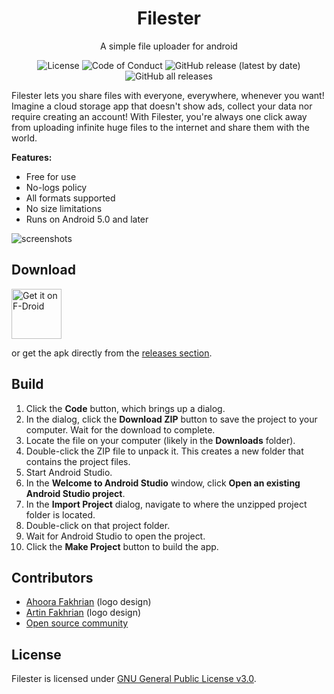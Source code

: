 <h1 align="center">
     Filester
</h1>
<p align="center">
     A simple file uploader for android
</p>
<p align="center">
     <a style="text-decoration:none" href="LICENSE">
          <img src="https://img.shields.io/github/license/roozbehzarei/filester" alt="License" />
     </a>
     <a style="text-decoration:none" href="CODE_OF_CONDUCT.md">
          <img src="https://img.shields.io/badge/Contributor%20Covenant-2.1-4baaaa.svg" alt="Code of Conduct" />
     </a>
     <a style="text-decoration:none" href="https://github.com/roozbehzarei/filester/releases">
          <img src="https://img.shields.io/github/v/release/roozbehzarei/filester?label=latest%20version" alt="GitHub release (latest by date)">
     </a>
     <a style="text-decoration:none" href="#">
          <img src="https://img.shields.io/github/downloads/roozbehzarei/filester/total" alt="GitHub all releases">
     </a>
</p>

Filester lets you share files with everyone, everywhere, whenever you want! Imagine a cloud storage
app that doesn't show ads, collect your data nor require creating an account! With Filester, you're
always one click away from uploading infinite huge files to the internet and share them with the
world.

**Features:**

* Free for use
* No-logs policy
* All formats supported
* No size limitations
* Runs on Android 5.0 and later

![screenshots](https://user-images.githubusercontent.com/55883200/190531625-88746a7e-bf8b-4feb-840f-dc4d6f6d8480.png)

## Download

[<img src="https://fdroid.gitlab.io/artwork/badge/get-it-on.png"
alt="Get it on F-Droid"
height="80">](https://f-droid.org/packages/com.rouzbehzarei.filester/)

or get the apk directly from
the [releases section](https://github.com/roozbehzarei/filester/releases).

## Build

1. Click the **Code** button, which brings up a dialog.
2. In the dialog, click the **Download ZIP** button to save the project to your computer. Wait for
   the download to complete.
3. Locate the file on your computer (likely in the **Downloads** folder).
4. Double-click the ZIP file to unpack it. This creates a new folder that contains the project
   files.
5. Start Android Studio.
6. In the **Welcome to Android Studio** window, click **Open an existing Android Studio project**.
7. In the **Import Project** dialog, navigate to where the unzipped project folder is located.
8. Double-click on that project folder.
9. Wait for Android Studio to open the project.
10. Click the **Make Project** button to build the app.

## Contributors

* [Ahoora Fakhrian](https://linktr.ee/ahoora) (logo design)
* [Artin Fakhrian](https://linktr.ee/artin_fakhrian) (logo design)
* [Open source community](https://github.com/roozbehzarei/filester/graphs/contributors)

## License

Filester is licensed under [GNU General Public License v3.0](LICENSE).
